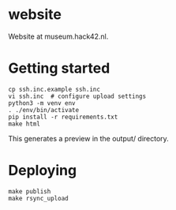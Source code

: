 # website

Website at museum.hack42.nl.

# Getting started

```
cp ssh.inc.example ssh.inc
vi ssh.inc  # configure upload settings
python3 -m venv env
. ./env/bin/activate
pip install -r requirements.txt
make html
```

This generates a preview in the output/ directory.

# Deploying

```
make publish
make rsync_upload
```

